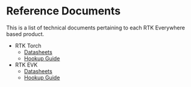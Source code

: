 # Reference Documents

This is a list of technical documents pertaining to each RTK Everywhere based product.

* RTK Torch
	* [Datasheets](https://docs.sparkfun.com/SparkFun_RTK_Torch/reference_documents/)
	* [Hookup Guide](https://docs.sparkfun.com/SparkFun_RTK_Torch/)
* RTK EVK
	* [Datasheets](https://docs.sparkfun.com/SparkFun_RTK_EVK/resources/)
	* [Hookup Guide](https://docs.sparkfun.com/SparkFun_RTK_EVK/)
